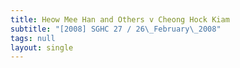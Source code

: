 ```yaml
---
title: Heow Mee Han and Others v Cheong Hock Kiam
subtitle: "[2008] SGHC 27 / 26\_February\_2008"
tags: null
layout: single
---
```


